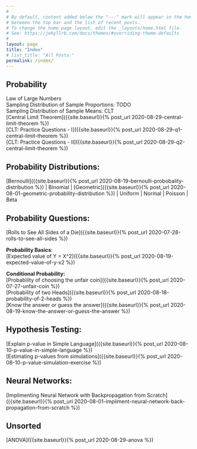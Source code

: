 ```yaml
---
#
# By default, content added below the "---" mark will appear in the home page
# between the top bar and the list of recent posts.
# To change the home page layout, edit the _layouts/home.html file.
# See: https://jekyllrb.com/docs/themes/#overriding-theme-defaults
#
layout: page
title: "Index"
# list_title: "All Posts:"
permalink: /index/
--- 
```


## Probability
Law of Large Numbers <br/>
Sampling Distribution of Sample Proportions: TODO <br/>
Sampling Distribution of Sample Means: CLT <br/>
[Central Limit Theorem]({{site.baseurl}}{% post_url 2020-08-29-central-limit-theorem %}) <br/>
[CLT: Practice Questions - I]({{site.baseurl}}{% post_url 2020-08-29-q1-central-limit-theorem %}) <br/>
[CLT: Practice Questions - II]({{site.baseurl}}{% post_url 2020-08-29-q2-central-limit-theorem %}) <br/>

## Probability Distributions:
[Bernoulli]({{site.baseurl}}{% post_url 2020-08-19-bernoulli-probobality-distribution %}) \| Binomial \| [Geometric]({{site.baseurl}}{% post_url 2020-08-01-geometric-probability-distribution %}) \| Uniform \| Normal \| Poisson \| Beta

## Probability Questions:
[Rolls to See All Sides of a Die]({{site.baseurl}}{% post_url 2020-07-28-rolls-to-see-all-sides %}) <br/>

**Probability Basics**: <br/>
[Expected value of Y = X^2]({{site.baseurl}}{% post_url 2020-08-19-expected-value-of-y-x2 %}) <br/>

**Conditional Probability:** <br/>
[Probability of choosing the unfair coin]({{site.baseurl}}{% post_url 2020-07-27-unfair-coin %}) <br/>
[Probability of two Heads]({{site.baseurl}}{% post_url 2020-08-18-probability-of-2-heads %}) <br/>
[Know the answer or guess the answer]({{site.baseurl}}{% post_url 2020-08-19-know-the-answer-or-guess-the-answer %}) <br/>

## Hypothesis Testing:
[Explain p-value in Simple Language]({{site.baseurl}}{% post_url 2020-08-10-p-value-in-simple-language %}) <br/>
[Estimating p-values from simulations]({{site.baseurl}}{% post_url 2020-08-10-p-value-simulation-exercise %})

## Neural Networks:
[Implimenting Neural Network with Backpropagation from Scratch]({{site.baseurl}}{% post_url 2020-08-01-impliment-neural-network-back-propagation-from-scratch %}) <br/>

## Unsorted
[ANOVA]({{site.baseurl}}{% post_url 2020-08-29-anova %}) <br/>